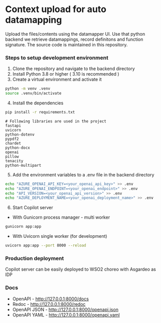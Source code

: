 # Context upload for auto datamapping 
Upload the files/contents using the datamapper UI. Use that python backend we retrieve datamappings, record definitons and function signature.
The source code is maintained in this repository.

### Steps to setup development environment

1. Clone the repository and navigate to the backend directory
2. Install Python 3.8 or higher ( 3.10 is recommended )
3. Create a virtual environment and activate it
```bash
python -m venv .venv
source .venv/bin/activate
```

4. Install the dependencies
```bash 
pip install -r requirements.txt
```

```
# Following libraries are used in the project
fastapi
uvicorn
python-dotenv
pypdf2
chardet
python-docx
openai
pillow
tenacity
python-multipart
```

5. Add the environment variables to a .env file in the backend directory
```bash
echo "AZURE_OPENAI_API_KEY=<your_openai_api_key>" >> .env
echo "AZURE_OPENAI_ENDPOINT=<your_openai_endpoint>" >> .env
echo "API_VERSION=<your_openai_api_version>" >> .env
echo "AZURE_DEPLOYMENT_NAME=<your_openai_deployment_name>" >> .env
```

6. Start Copilot server
* With Gunicorn process manager - multi worker
```bash
gunicorn app:app
```

* With Uvicorn single worker (for development)
```bash
uvicorn app:app --port 8000 --reload 
```

### Production deployment
Copilot server can be easily deployed to WSO2 choreo with Asgardeo as IDP

### Docs
* OpenAPI - http://127.0.0.1:8000/docs
* Redoc - http://127.0.0.1:8000/redoc
* OpenAPI JSON - http://127.0.0.1:8000/openapi.json
* OpenAPI YAML - http://127.0.0.1:8000/openapi.yaml
